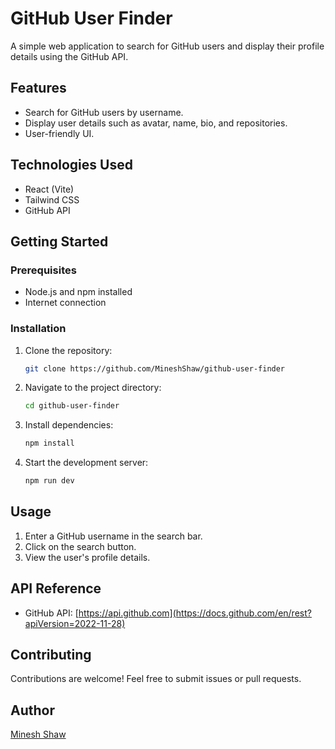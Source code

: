 # GitHub User Finder

A simple web application to search for GitHub users and display their profile details using the GitHub API.

## Features
- Search for GitHub users by username.
- Display user details such as avatar, name, bio, and repositories.
- User-friendly UI.

## Technologies Used
- React (Vite)
- Tailwind CSS
- GitHub API

## Getting Started

### Prerequisites
- Node.js and npm installed
- Internet connection

### Installation
1. Clone the repository:
   ```sh
   git clone https://github.com/MineshShaw/github-user-finder
   ```
2. Navigate to the project directory:
   ```sh
   cd github-user-finder
   ```
3. Install dependencies:
   ```sh
   npm install
   ```
4. Start the development server:
   ```sh
   npm run dev
   ```

## Usage
1. Enter a GitHub username in the search bar.
2. Click on the search button.
3. View the user's profile details.

## API Reference
- GitHub API: [https://api.github.com](https://docs.github.com/en/rest?apiVersion=2022-11-28)

## Contributing
Contributions are welcome! Feel free to submit issues or pull requests.

## Author
[Minesh Shaw](https://github.com/yourgithubusername)
